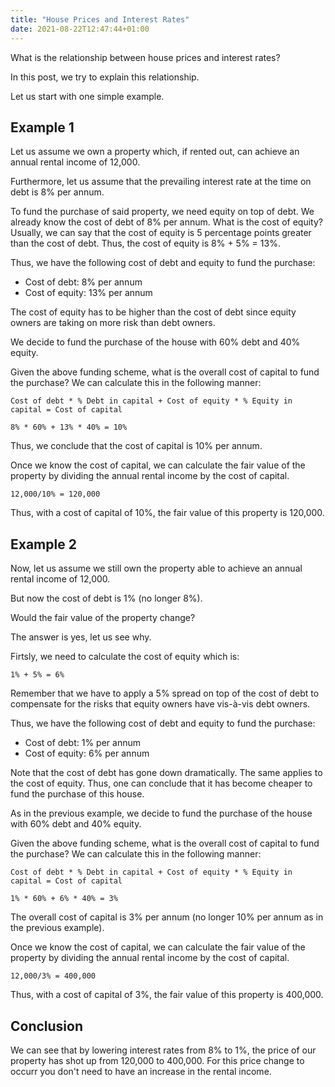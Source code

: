 ```yaml
---
title: "House Prices and Interest Rates"
date: 2021-08-22T12:47:44+01:00
---
```


What is the relationship between house prices and interest rates?

In this post, we try to explain this relationship.

Let us start with one simple example.

## Example 1

Let us assume we own a property which, if rented out, can achieve an annual rental income of 12,000.

Furthermore, let us assume that the prevailing interest rate at the time on debt is 8% per annum.

To fund the purchase of said property, we need equity on top of debt. We already know the cost of debt of 8% per annum. What is the cost of equity? Usually, we can say that the cost of equity is 5 percentage points greater than the cost of debt. Thus, the cost of equity is 8% + 5% = 13%.

Thus, we have the following cost of debt and equity to fund the purchase:

* Cost of debt: 8% per annum
* Cost of equity: 13% per annum

The cost of equity has to be higher than the cost of debt since equity owners are taking on more risk than debt owners.

We decide to fund the purchase of the house with 60% debt and 40% equity.

Given the above funding scheme, what is the overall cost of capital to fund the purchase? We can calculate this in the following manner:

```
Cost of debt * % Debt in capital + Cost of equity * % Equity in capital = Cost of capital
```

```
8% * 60% + 13% * 40% = 10%
```

Thus, we conclude that the cost of capital is 10% per annum.

Once we know the cost of capital, we can calculate the fair value of the property by dividing the annual rental income by the cost of capital.

```
12,000/10% = 120,000
```

Thus, with a cost of capital of 10%, the fair value of this property is 120,000.

## Example 2

Now, let us assume we still own the property able to achieve an annual rental income of 12,000.

But now the cost of debt is 1% (no longer 8%).

Would the fair value of the property change?

The answer is yes, let us see why.

Firtsly, we need to calculate the cost of equity which is:

```
1% + 5% = 6%
```

Remember that we have to apply a 5% spread on top of the cost of debt to compensate for the risks that equity owners have vis-à-vis debt owners.

Thus, we have the following cost of debt and equity to fund the purchase:

* Cost of debt: 1% per annum
* Cost of equity: 6% per annum

Note that the cost of debt has gone down dramatically. The same applies to the cost of equity. Thus, one can conclude that it has become cheaper to fund the purchase of this house.

As in the previous example, we decide to fund the purchase of the house with 60% debt and 40% equity.

Given the above funding scheme, what is the overall cost of capital to fund the purchase? We can calculate this in the following manner:

```
Cost of debt * % Debt in capital + Cost of equity * % Equity in capital = Cost of capital
```

```
1% * 60% + 6% * 40% = 3%
```

The overall cost of capital is 3% per annum (no longer 10% per annum as in the previous example).

Once we know the cost of capital, we can calculate the fair value of the property by dividing the annual rental income by the cost of capital.

```
12,000/3% = 400,000
```

Thus, with a cost of capital of 3%, the fair value of this property is 400,000.

## Conclusion

We can see that by lowering interest rates from 8% to 1%, the price of our property has shot up from 120,000 to 400,000. For this price change to occurr you don't need to have an increase in the rental income.

